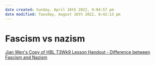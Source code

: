 ```yaml
---
date created: Sunday, April 10th 2022, 9:04:57 pm
date modified: Tuesday, August 16th 2022, 8:42:13 pm
---
```


# Fascism vs nazism

[Jian Wen's Copy of HBL T3Wk9 Lesson Handout - Difference between Fascism and Nazism](https://docs.google.com/document/d/1IeKfuehMKqfFzvQ9lUayc41dzkXjeMyTxYJf4p8iA-4/edit?usp=drivesdk)
